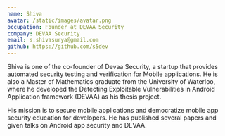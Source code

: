 ```yaml
---
name: Shiva
avatar: /static/images/avatar.png
occupation: Founder at DEVAA Security
company: DEVAA Security
email: s.shivasurya@gmail.com
github: https://github.com/s5dev
---
```


Shiva is one of the co-founder of Devaa Security, a startup that provides automated security testing and verification for Mobile applications. He is also a Master of Mathematics graduate from the University of Waterloo, where he developed the Detecting Exploitable Vulnerabilities in Android Application framework (DEVAA) as his thesis project.

His mission is to secure mobile applications and democratize mobile app security education for developers. He has published several papers and given talks on Android app security and DEVAA.
